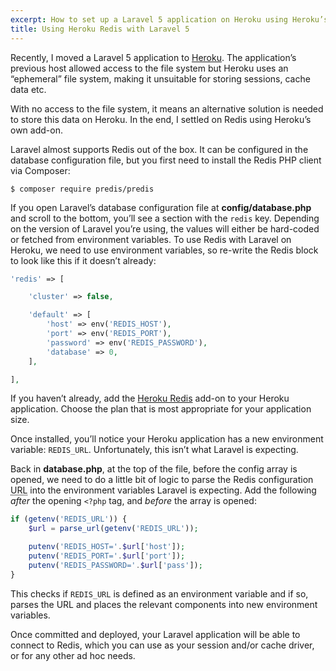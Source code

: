```yaml
---
excerpt: How to set up a Laravel 5 application on Heroku using Heroku’s Redis add-on.
title: Using Heroku Redis with Laravel 5
---
```

Recently, I moved a Laravel 5 application to [Heroku][1].
The application’s previous host allowed access to the file system but Heroku uses an “ephemeral” file system, making it unsuitable for storing sessions, cache data etc.

With no access to the file system, it means an alternative solution is needed to store this data on Heroku.
In the end, I settled on Redis using Heroku’s own add-on.

Laravel almost supports Redis out of the box.
It can be configured in the database configuration file, but you first need to install the Redis PHP client via Composer:

```
$ composer require predis/predis
```

If you open Laravel’s database configuration file at **config/database.php** and scroll to the bottom, you’ll see a section with the `redis` key.
Depending on the version of Laravel you’re using, the values will either be hard-coded or fetched from environment variables.
To use Redis with Laravel on Heroku, we need to use environment variables, so re-write the Redis block to look like this if it doesn’t already:

```php
'redis' => [

    'cluster' => false,

    'default' => [
        'host' => env('REDIS_HOST'),
        'port' => env('REDIS_PORT'),
        'password' => env('REDIS_PASSWORD'),
        'database' => 0,
    ],

],
```

If you haven’t already, add the [Heroku Redis][2] add-on to your Heroku application.
Choose the plan that is most appropriate for your application size.

Once installed, you’ll notice your Heroku application has a new environment variable: `REDIS_URL`.
Unfortunately, this isn’t what Laravel is expecting.

Back in **database.php**, at the top of the file, before the config array is opened, we need to do a little bit of logic to parse the Redis configuration <abbr class="initialism" title="Uniform Resource Locator">URL</abbr> into the environment variables Laravel is expecting.
Add the following _after_ the opening `<?php` tag, and _before_ the array is opened:

```php
if (getenv('REDIS_URL')) {
    $url = parse_url(getenv('REDIS_URL'));

    putenv('REDIS_HOST='.$url['host']);
    putenv('REDIS_PORT='.$url['port']);
    putenv('REDIS_PASSWORD='.$url['pass']);
}
```

This checks if `REDIS_URL` is defined as an environment variable and if so, parses the URL and places the relevant components into new environment variables.

Once committed and deployed, your Laravel application will be able to connect to Redis, which you can use as your session and/or cache driver, or for any other ad hoc needs.

[1]: https://heroku.com/
[2]: https://elements.heroku.com/addons/heroku-redis
